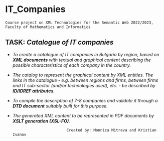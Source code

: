 # IT_Companies
    Course project on XML Technologies for the Semantic Web 2022/2023, Faculty of Mathematics and Informatics
              
   **TASK: _Catalogue of IT companies_**
   ---
  - _To create a catalogue of IT companies in Bulgaria by region, based on **XML documents** with textual and graphical content describing the possible characteristics of each company in the country._
  - _The catalog to represent the graphical content by XML entities. The links in the catalogue - e.g. between regions and firms, between firms and IT sub-sector (and/or technologies used), etc. - be described by **ID/IDREF attributes**._
  - _To compile the description of 7-8 companies and validate it through a **DTD document** suitably built for this purpose._
  - _The generated XML content to be represented in PDF documents by **XSLT generation (XSL-FO)**._

  
  
                                Created by: Monnica Mitreva and Kristian Ivanov

